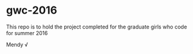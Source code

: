 # gwc-2016
This repo is to hold the project completed for the graduate girls who code for summer 2016

Mendy √
